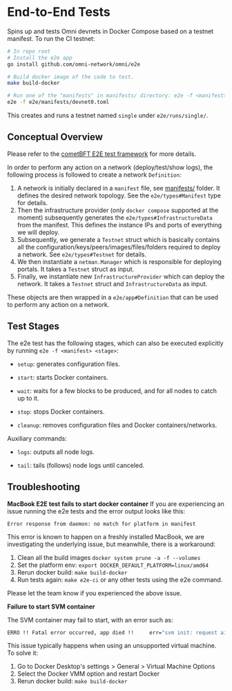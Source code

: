 # End-to-End Tests

Spins up and tests Omni devnets in Docker Compose based on a testnet manifest. To run the CI testnet:

```sh
# In repo root
# Install the e2e app
go install github.com/omni-network/omni/e2e

# Build docker image of the code to test.
make build-docker

# Run one of the "manifests" in manifests/ directory: e2e -f <manifest>
e2e -f e2e/manifests/devnet0.toml
```

This creates and runs a testnet named `single` under `e2e/runs/single/`.

## Conceptual Overview

Please refer to the [cometBFT E2E test framework](https://github.com/cometbft/cometbft/tree/main/test/e2e) for more details.

In order to perform any action on a network (deploy/test/show logs), the following process is followed to create a network `Definition`:
1. A network is initially declared in a `manifest` file, see [manifests/](./manifests) folder. It defines the desired network topology. See the `e2e/types#Manifest` type for details.
2. Then the infrastructure provider (only `docker compose` supported at the moment) subsequently generates the `e2e/types#InfrastructureData` from the manifest. This defines the instance IPs and ports of everything we will deploy.
3. Subsequently, we generate a `Testnet` struct which is basically contains all the configuration/keys/peers/images/files/folders required to deploy a network. See `e2e/types#Testnet` for details.
4. We then instantiate a `netman.Manager` which is responsible for deploying portals. It takes a `Testnet` struct as input.
5. Finally, we instantiate new `InfrastructureProvider` which can deploy the network. It takes a `Testnet` struct and `InfrastructureData` as input.

These objects are then wrapped in a `e2e/app#Definition` that can be used to perform any action on a network.

## Test Stages

The e2e test has the following stages, which can also be executed explicitly by running `e2e -f <manifest> <stage>`:

* `setup`: generates configuration files.

* `start`: starts Docker containers.

* `wait`: waits for a few blocks to be produced, and for all nodes to catch up to it.

* `stop`: stops Docker containers.

* `cleanup`: removes configuration files and Docker containers/networks.

Auxiliary commands:

* `logs`: outputs all node logs.

* `tail`: tails (follows) node logs until canceled.


## Troubleshooting
**MacBook E2E test fails to start docker container**
If you are experiencing an issue running the e2e tests and the error output looks like this:
```
Error response from daemon: no match for platform in manifest
```
This error is known to happen on a freshly installed MacBook, we are investigating the underlying issue, but meanwhile, there is a workaround:
1. Clean all the build images `docker system prune -a -f --volumes`
2. Set the platform env: `export DOCKER_DEFAULT_PLATFORM=linux/amd64`
3. Rerun docker build: `make build-docker`
4. Run tests again: `make e2e-ci` or any other tests using the e2e command.

Please let the team know if you experienced the above issue.

**Failure to start SVM container**

The SVM container may fail to start, with an error such as:

```sh
ERRO !! Fatal error occurred, app died !!     err="svm init: request airdrop for role account: rpc call requestAirdrop() on http://localhost:8899: Post \"http://localhost:8899\": dial tcp [::1]:8899: connect: connection refused"
```

This issue typically happens when using an unsupported virtual machine. To solve it:

1. Go to Docker Desktop's settings > General > Virtual Machine Options
2. Select the Docker VMM option and restart Docker
3. Rerun docker build: `make build-docker`
